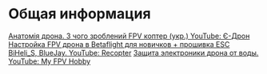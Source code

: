 # Общая информация
[Анатомія дрона. З чого зроблений FPV коптер (укр.) YouTube: Є-Дрон](https://www.youtube.com/watch?v=hLtEWlq-7uY)  
[Настройка FPV дрона в Betaflight для новичков + прошивка ESC BiHeli_S, BlueJay. YouTube: Recopter](https://www.youtube.com/watch?v=yJxMRLE3dVI)
[Защита электроники дрона от воды. YouTube: My FPV Hobby](https://www.youtube.com/watch?v=UN3pCRkmNeI)  
